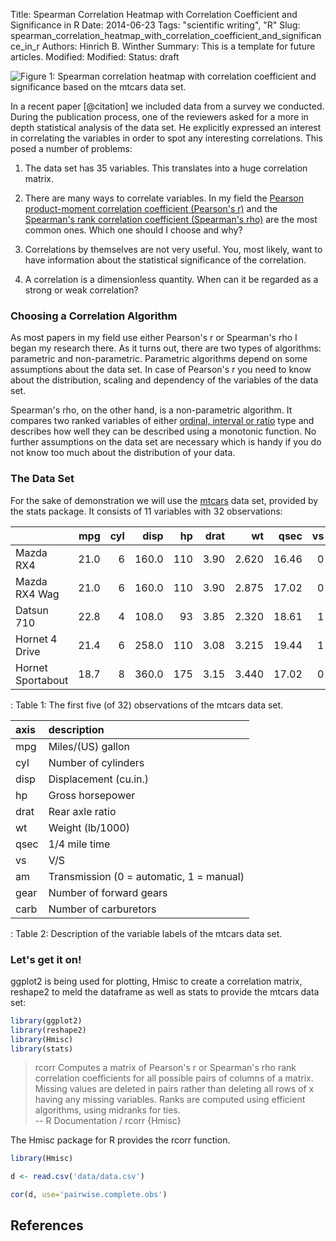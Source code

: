 Title: Spearman Correlation Heatmap with Correlation Coefficient and Significance in R
Date: 2014-06-23
Tags: "scientific writing", "R"
Slug: spearman_correlation_heatmap_with_correlation_coefficient_and_significance_in_r
Authors: Hinrich B. Winther
Summary: This is a template for future articles.
Modified: 
Modified: 
Status: draft


![Figure 1: Spearman correlation heatmap with correlation coefficient and significance based on the mtcars data set.]({filename}/images/R/spearman_correlation_heatmap_mtcars.svg)

In a recent paper [@citation] we included data from a survey we conducted. During the publication process, one of the reviewers asked for a more in depth statistical analysis of the data set. He explicitly expressed an interest in correlating the variables in order to spot any interesting correlations. This posed a number of problems:

  1. The data set has 35 variables. This translates into a huge correlation matrix.
  
  2. There are many ways to correlate variables. In my field the [Pearson product-moment correlation coefficient (Pearson's r)][Pearson] and the [Spearman's rank correlation coefficient (Spearman's rho)][Spearman] are the most common ones. Which one should I choose and why?
  
  3. Correlations by themselves are not very useful. You, most likely, want to have information about the statistical significance of the correlation.
  
  4. A correlation is a dimensionless quantity. When can it be regarded as a strong or weak correlation?


### Choosing a Correlation Algorithm

As most papers in my field use either Pearson's r or Spearman's rho I began my research there. As it turns out, there are two types of algorithms: parametric and non-parametric. Parametric algorithms depend on some assumptions about the data set. In case of Pearson's r you need to know about the distribution, scaling and dependency of the variables of the data set.

Spearman's rho, on the other hand, is a non-parametric algorithm. It compares two ranked variables of either [ordinal, interval or ratio][Level of measurement] type and describes how well they can be described using a monotonic function. No further assumptions on the data set are necessary which is handy if you do not know too much about the distribution of your data.


### The Data Set

For the sake of demonstration we will use the [mtcars][mtcars] data set, provided by the stats package. It consists of 11 variables with 32 observations:

|                    |  mpg| cyl|  disp|  hp| drat|    wt|  qsec| vs| am| gear| carb|
|:-------------------|----:|---:|-----:|---:|----:|-----:|-----:|--:|--:|----:|----:|
|Mazda RX4           | 21.0|   6| 160.0| 110| 3.90| 2.620| 16.46|  0|  1|    4|    4|
|Mazda RX4 Wag       | 21.0|   6| 160.0| 110| 3.90| 2.875| 17.02|  0|  1|    4|    4|
|Datsun 710          | 22.8|   4| 108.0|  93| 3.85| 2.320| 18.61|  1|  1|    4|    1|
|Hornet 4 Drive      | 21.4|   6| 258.0| 110| 3.08| 3.215| 19.44|  1|  0|    3|    1|
|Hornet Sportabout   | 18.7|   8| 360.0| 175| 3.15| 3.440| 17.02|  0|  0|    3|    2|

: Table 1: The first five (of 32) observations of the mtcars data set.


| axis  | description                              |
|:------|:-----------------------------------------|
|mpg    | Miles/(US) gallon                        |
|cyl    | Number of cylinders                      |
|disp   | Displacement (cu.in.)                    |
|hp     | Gross horsepower                         |
|drat   | Rear axle ratio                          |
|wt     | Weight (lb/1000)                         |
|qsec   | 1/4 mile time                            |
|vs     | V/S                                      |
|am     | Transmission (0 = automatic, 1 = manual) |
|gear   | Number of forward gears                  |
|carb   | Number of carburetors                    |

: Table 2: Description of the variable labels of the mtcars data set.


### Let's get it on!

ggplot2 is being used for plotting, Hmisc to create a correlation matrix, reshape2 to meld the dataframe as well as stats to provide the mtcars data set:

```R
library(ggplot2)
library(reshape2)
library(Hmisc)
library(stats)
```




  > rcorr Computes a matrix of Pearson's r or Spearman's rho rank correlation coefficients for all possible pairs of columns of a matrix. Missing values are deleted in pairs rather than deleting all rows of x having any missing variables. Ranks are computed using efficient algorithms, using midranks for ties.  
  -- R Documentation / rcorr {Hmisc}

The Hmisc package for R provides the rcorr function.

```R
library(Hmisc)

d <- read.csv('data/data.csv')

cor(d, use='pairwise.complete.obs')
```


References
----------

[Pearson]: http://en.wikipedia.org/wiki/Pearson_product-moment_correlation_coefficient
[Spearman]: http://en.wikipedia.org/wiki/Spearman%27s_rank_correlation_coefficient
[Level of measurement]: http://en.wikipedia.org/wiki/Level_of_measurement
[mtcars]: https://stat.ethz.ch/R-manual/R-devel/library/datasets/html/mtcars.html
